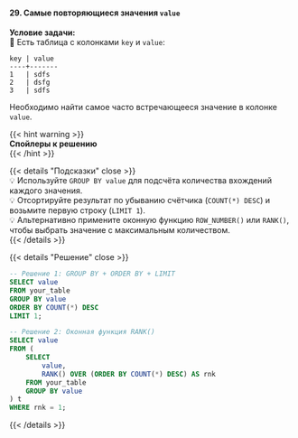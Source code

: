 #### 29. Самые повторяющиеся значения `value`

**Условие задачи:**  
📌 Есть таблица с колонками `key` и `value`:
```text
key | value
----+-------
1   | sdfs
2   | dsfg
3   | sdfs
```

Необходимо найти самое часто встречающееся значение в колонке `value`.

{{< hint warning >}}  
**Спойлеры к решению**  
{{< /hint >}}

{{< details "Подсказки" close >}}  
💡 Используйте `GROUP BY value` для подсчёта количества вхождений каждого значения.  
💡 Отсортируйте результат по убыванию счётчика (`COUNT(*) DESC`) и возьмите первую строку (`LIMIT 1`).  
💡 Альтернативно примените оконную функцию `ROW_NUMBER()` или `RANK()`, чтобы выбрать значение с максимальным количеством.  
{{< /details >}}

{{< details "Решение" close >}}

```sql
-- Решение 1: GROUP BY + ORDER BY + LIMIT
SELECT value
FROM your_table
GROUP BY value
ORDER BY COUNT(*) DESC
LIMIT 1;

-- Решение 2: Оконная функция RANK()
SELECT value
FROM (
    SELECT
        value,
        RANK() OVER (ORDER BY COUNT(*) DESC) AS rnk
    FROM your_table
    GROUP BY value
) t
WHERE rnk = 1;
```

{{< /details >}}